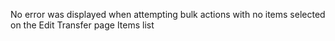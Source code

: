No error was displayed when attempting bulk actions with no items selected on
the Edit Transfer page Items list
